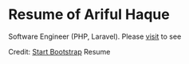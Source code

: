 # Resume of Ariful Haque
 Software Engineer (PHP, Laravel). Please [visit](https://www.arifulhaque.com) to see

Credit: [Start Bootstrap](https://github.com/BlackrockDigital/startbootstrap-resume) Resume